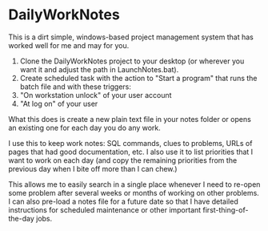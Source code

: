 # DailyWorkNotes
This is a dirt simple, windows-based project management system that has worked well for me and may for you.

1.  Clone the DailyWorkNotes project to your desktop (or wherever you want it and adjust the path in LaunchNotes.bat).
2.  Create scheduled task with the action to "Start a program" that runs the batch file and with these triggers:
  1.  "On workstation unlock" of your user account
  2.  "At log on" of your user

What this does is create a new plain text file in your notes folder or opens an existing one for each day you do any work.

I use this to keep work notes: SQL commands, clues to problems, URLs of pages that had good documentation, etc. I also use it to list priorities that I want to work on each day (and copy the remaining priorities from the previous day when I bite off more than I can chew.)

This allows me to easily search in a single place whenever I need to re-open some problem after several weeks or months of working on other problems. I can also pre-load a notes file for a future date so that I have detailed instructions for scheduled maintenance or other important first-thing-of-the-day jobs.